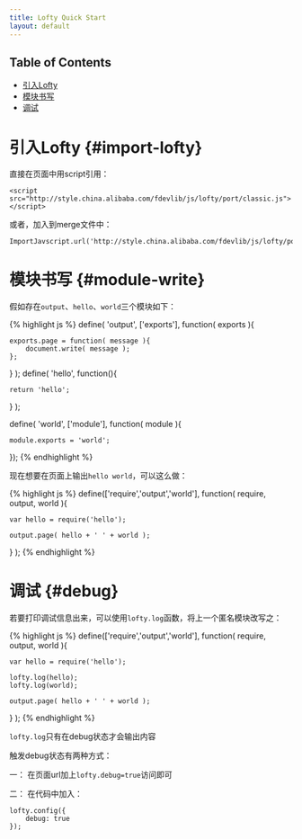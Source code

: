 ```yaml
---
title: Lofty Quick Start
layout: default
---
```


## Table of Contents

* [引入Lofty](#import-lofty)
* [模块书写](#module-write)
* [调试](#debug)

# 引入Lofty {#import-lofty}

直接在页面中用script引用：

    <script src="http://style.china.alibaba.com/fdevlib/js/lofty/port/classic.js"></script>
    
或者，加入到merge文件中：

    ImportJavscript.url('http://style.china.alibaba.com/fdevlib/js/lofty/port/classic.js');

# 模块书写 {#module-write}

假如存在`output`、`hello`、`world`三个模块如下：

{% highlight js %}
define( 'output', ['exports'], function( exports ){
    
    exports.page = function( message ){
        document.write( message );
    };
} );
define( 'hello', function(){
    
    return 'hello';
} );

define( 'world', ['module'], function( module ){
    
    module.exports = 'world';
});
{% endhighlight %}

现在想要在页面上输出`hello world`，可以这么做：

{% highlight js %}
define(['require','output','world'], function( require, output, world ){
    
    var hello = require('hello');
    
    output.page( hello + ' ' + world );
} );
{% endhighlight %}

# 调试 {#debug}

若要打印调试信息出来，可以使用`lofty.log`函数，将上一个匿名模块改写之：

{% highlight js %}
define(['require','output','world'], function( require, output, world ){
    
    var hello = require('hello');
    
    lofty.log(hello);
    lofty.log(world);
    
    output.page( hello + ' ' + world );
} );
{% endhighlight %}

`lofty.log`只有在debug状态才会输出内容

触发debug状态有两种方式：

一： 在页面url加上`lofty.debug=true`访问即可

二： 在代码中加入：

    lofty.config({
        debug: true
    });
    

